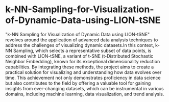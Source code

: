 # k-NN-Sampling-for-Visualization-of-Dynamic-Data-using-LION-tSNE
"k-NN Sampling for Visualization of Dynamic Data using LION-tSNE" revolves around the application of advanced data analysis techniques to address the challenges of visualizing dynamic datasets.In this context, k-NN Sampling, which selects a representative subset of data points, is combined with LION-tSNE, a variant of t-SNE (t-Distributed Stochastic Neighbor Embedding), known for its exceptional dimensionality reduction capabilities. By integrating these methods, the project aims to create a practical solution for visualizing and understanding how data evolves over time. This achievement not only demonstrates proficiency in data science but also contributes to the field by offering a valuable tool for gaining insights from ever-changing datasets, which can be instrumental in various domains, including machine learning, data visualization, and trend analysis.

